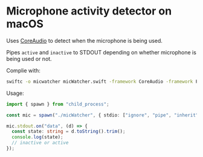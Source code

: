 # Microphone activity detector on macOS

Uses [CoreAudio](https://developer.apple.com/documentation/coreaudio) to detect when the microphone is being used.

Pipes `active` and `inactive` to STDOUT depending on whether microphone is being used or not.

Complie with:

```bash
swiftc -o micwatcher micWatcher.swift -framework CoreAudio -framework Foundation
```

Usage:

```typescript
import { spawn } from "child_process";

const mic = spawn("./micWatcher", { stdio: ["ignore", "pipe", "inherit"] });

mic.stdout.on("data", (d) => {
  const state: string = d.toString().trim();
  console.log(state);
  // inactive or active
});

```
